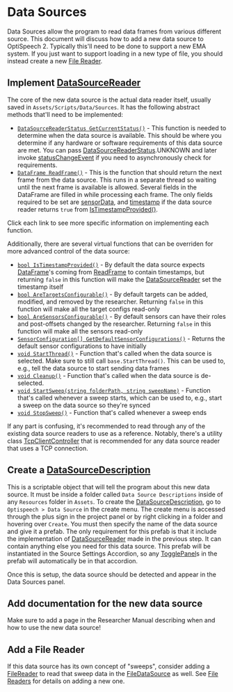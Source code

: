 # Data Sources

Data Sources allow the program to read data frames from various different source. This document will discuss how to add a new data source to OptiSpeech 2. Typically this'll need to be done to support a new EMA system. If you just want to support loading in a new type of file, you should instead create a new [File Reader](./filereaders.md). 

## Implement [DataSourceReader](../api/Optispeech.Data.DataSourceReader.yml)

The core of the new data source is the actual data reader itself, usually saved in `Assets/Scripts/Data/Sources`. It has the following abstract methods that'll need to be implemented:

- [`DataSourceReaderStatus GetCurrentStatus()`](../api/Optispeech.Data.DataSourceReader.yml#Optispeech_Data_DataSourceReader_GetCurrentStatus) - This function is needed to determine when the data source is available. This should be where you determine if any hardware or software requirements of this data source are met. You can pass [DataSourceReaderStatus](../api/Optispeech.Data.DataSourceReader.DataSourceReaderStatus.yml).UNKNOWN and later invoke [statusChangeEvent](../api/Optispeech.Data.DataSourceReader.yml#Optispeech_Data_DataSourceReader_statusChangeEvent) if you need to asynchronously check for requirements.
- [`DataFrame ReadFrame()`](../api/Optispeech.Data.DataSourceReader.yml#Optispeech_Data_DataSourceReader_ReadFrame) - This is the function that should return the next frame from the data source. This runs in a separate thread so waiting until the next frame is available is allowed. Several fields in the DataFrame are filled in while processing each frame. The only fields required to be set are [sensorData](../api/Optispeech.Data.DataFrame.yml#Optispeech_Data_DataFrame_sensorData), and [timestamp](../api/Optispeech.Data.DataFrame.yml#Optispeech_Data_DataFrame_timestamp) if the data source reader returns `true` from [IsTimestampProvided()](../api/Optispeech.Data.DataSourceReader.yml#Optispeech_Data_DataSourceReader_IsTimestampProvided).

Click each link to see more specific information on implementing each function.

Additionally, there are several virtual functions that can be overriden for more advanced control of the data source:

- [`bool IsTimestampProvided()`](../api/Optispeech.Data.DataSourceReader.yml#Optispeech_Data_DataSourceReader_IsTimestampProvided) - By default the data source expects [DataFrame](../api/Optispeech.Data.DataFrame.yml)'s coming from [ReadFrame](../api/Optispeech.Data.DataSourceReader.yml#Optispeech_Data_DataSourceReader_ReadFrame) to contain timestamps, but returning `false` in this function will make the [DataSourceReader](../api/Optispeech.Data.DataSourceReader.yml) set the timestamp itself
- [`bool AreTargetsConfigurable()`](../api/Optispeech.Data.DataSourceReader.yml#Optispeech_Data_DataSourceReader_AreTargetsConfigurable) - By default targets can be added, modified, and removed by the researcher. Returning `false` in this function will make all the target configs read-only
- [`bool AreSensorsConfigurable()`](../api/Optispeech.Data.DataSourceReader.yml#Optispeech_Data_DataSourceReader_AreSensorsConfigurable) - By default sensors can have their roles and post-offsets changed by the researcher. Returning `false` in this function will make all the sensors read-only
- [`SensorConfiguration[] GetDefaultSensorConfigurations()`](../api/Optispeech.Data.DataSourceReader.yml#Optispeech_Data_DataSourceReader_GetDefaultSensorConfigurations) - Returns the default sensor configurations to have initially
- [`void StartThread()`](../api/Optispeech.Data.DataSourceReader.yml#Optispeech_Data_DataSourceReader_StartThread) - Function that's called when the data source is selected. Make sure to still call `base.StartThread()`. This can be used to, e.g., tell the data source to start sending data frames
- [`void Cleanup()`](../api/Optispeech.Data.DataSourceReader.yml#Optispeech_Data_DataSourceReader_Cleanup) - Function that's called when the data source is de-selected.
- [`void StartSweep(string folderPath, string sweepName)`](../api/Optispeech.Data.DataSourceReader.yml#Optispeech_Data_DataSourceReader_StartSweep_System_String_System_String_) - Function that's called whenever a sweep starts, which can be used to, e.g., start a sweep on the data source so they're synced
- [`void StopSweep()`](../api/Optispeech.Data.DataSourceReader.yml#Optispeech_Data_DataSourceReader_StopSweep) - Function that's called whenever a sweep ends

If any part is confusing, it's recommended to read through any of the existing data source readers to use as a reference. Notably, there's a utility class [TcpClientController](../api/Optispeech.Data.TcpClientController.yml) that is recommended for any data source reader that uses a TCP connection.

## Create a [DataSourceDescription](../api/Optispeech.Data.DataSourceDescription.yml)

This is a scriptable object that will tell the program about this new data source. It must be inside a folder called `Data Source Descriptions` inside of any `Resources` folder in `Assets`. To create the [DataSourceDescription](../api/Optispeech.Data.DataSourceDescription.yml), go to `Optispeech > Data Source` in the create menu. The create menu is accessed through the plus sign in the project panel or by right clicking in a folder and hovering over `Create`. You must then specify the name of the data source and give it a prefab. The only requirement for this prefab is that it include the implementation of [DataSourceReader](../api/Optispeech.Data.DataSourceReader.yml) made in the previous step. It can contain anything else you need for this data source. This prefab will be instantiated in the Source Settings Accordion, so any [TogglePanel](../api/Optispeech.UI.TogglePanel.yml)s in the prefab will automatically be in that accordion.

Once this is setup, the data source should be detected and appear in the Data Sources panel.

## Add documentation for the new data source

Make sure to add a page in the Researcher Manual describing when and how to use the new data source!

## Add a File Reader

If this data source has its own concept of "sweeps", consider adding a [FileReader](../api/Optispeech.Data.FileReaders.FrameReader.FileReader.yml) to read that sweep data in the [FileDataSource](../api/Optispeech.Data.Sources.FileDataSource.yml) as well. See [File Readers](./filereaders.md) for details on adding a new one.
